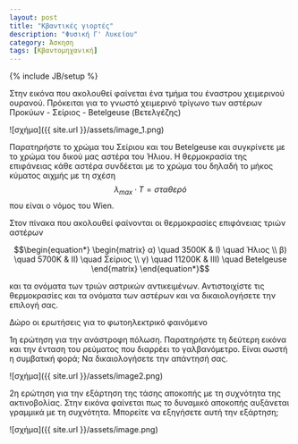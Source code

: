 ```yaml
---
layout: post
title: "Κβαντικές γιορτές"
description: "Φυσική Γ' Λυκείου"
category: Άσκηση
tags: [Κβαντομηχανική]
---
```

{% include JB/setup %}

Στην εικόνα που ακολουθεί φαίνεται ένα τμήμα του έναστρου χειμερινού ουρανού. Πρόκειται για
το γνωστό χειμερινό τρίγωνο των αστέρων Προκύων - Σείριος - Betelgeuse (Βετελγέζης)


![σχήμα]({{ site.url }}/assets/image_1.png) 


Παρατηρήστε το χρώμα του Σείριου και του Betelgeuse και συγκρίνετε με το χρώμα του δικού
μας αστέρα του Ήλιου. Η θερμοκρασία της επιφάνειας κάθε αστέρα συνδέεται με το χρώμα του 
δηλαδή το μήκος κύματος αιχμής με τη σχέση $$λ_{max} \cdot T = σταθερό$$ που είναι ο νόμος
του Wien.

Στον πίνακα που ακολουθεί φαίνονται οι θερμοκρασίες επιφάνειας τριών αστέρων

$$\begin{equation*}
\begin{matrix}
α) \quad 3500Κ & Ι) \quad Ήλιος \\
β) \quad 5700Κ & ΙΙ) \quad Σείριος \\
γ) \quad 11200Κ & ΙΙΙ) \quad Betelgeuse
\end{matrix}
\end{equation*}$$

και τα ονόματα των τριών αστρικών αντικειμένων. 
Αντιστοιχίστε τις θερμοκρασίες και τα ονόματα των αστέρων και να δικαιολογήσετε την επιλογή σας.


Δώρο οι ερωτήσεις για το φωτοηλεκτρικό φαινόμενο


1η ερώτηση για την ανάστροφη πόλωση. Παρατηρήστε τη δεύτερη εικόνα και την ένταση του ρεύματος
που διαρρέει το γαλβανόμετρο. Είναι σωστή η συμβατική φορά; Να δικαιολογήσετε την απάντησή σας.

![σχήμα]({{ site.url }}/assets/image2.png) 


2η ερώτηση για την εξάρτηση της τάσης αποκοπής με τη συχνότητα της ακτινοβολίας.
Στην εικόνα φαίνεται πως το δυναμικό αποκοπής αυξάνεται γραμμικά με τη συχνότητα.
Μπορείτε να εξηγήσετε αυτή την εξάρτηση;

![σχήμα]({{ site.url }}/assets/image.png) 
